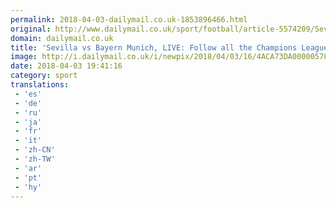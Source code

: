 ```yaml
---
permalink: 2018-04-03-dailymail.co.uk-1853896466.html
original: http://www.dailymail.co.uk/sport/football/article-5574209/Sevilla-vs-Bayern-Munich-LIVE-score-Champions-League-quarter-final.html?ITO=1490&ns_mchannel=rss&ns_campaign=1490
domain: dailymail.co.uk
title: 'Sevilla vs Bayern Munich, LIVE: Follow all the Champions League action'
image: http://i.dailymail.co.uk/i/newpix/2018/04/03/16/4ACA73DA00000578-0-image-a-4_1522770510169.jpg
date: 2018-04-03 19:41:16
category: sport
translations: 
 - 'es'
 - 'de'
 - 'ru'
 - 'ja'
 - 'fr'
 - 'it'
 - 'zh-CN'
 - 'zh-TW'
 - 'ar'
 - 'pt'
 - 'hy'
---
```


